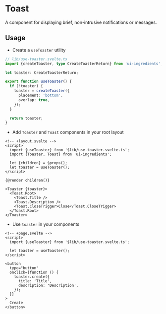 # Toast

A component for displaying brief, non-intrusive notifications or messages.

## Usage

- Create a `useToaster` utility

```ts
// lib/use-toaster.svelte.ts
import {createToaster, type CreateToasterReturn} from 'ui-ingredients';

let toaster: CreateToasterReturn;

export function useToaster() {
  if (!toaster) {
    toaster = createToaster({
      placement: 'bottom',
      overlap: true,
    });
  }

  return toaster;
}
```

- Add `Toaster` and `Toast` components in your root layout

```svelte
<!-- +layout.svelte -->
<script>
  import {useToaster} from '$lib/use-toaster.svelte.ts';
  import {Toaster, Toast} from 'ui-ingredients';

  let {children} = $props();
  let toaster = useToaster();
</script>

{@render children()}

<Toaster {toaster}>
  <Toast.Root>
    <Toast.Title />
    <Toast.Description />
    <Toast.CloseTrigger>Close</Toast.CloseTrigger>
  </Toast.Root>
</Toaster>
```

- Use `toaster` in your components

```svelte
<!-- +page.svelte -->
<script>
  import {useToaster} from '$lib/use-toaster.svelte.ts';

  let toaster = useToaster();
</script>

<button
  type="button"
  onclick={function () {
    toaster.create({
      title: 'Title',
      description: 'Description',
    });
  }}
>
  Create
</button>
```
